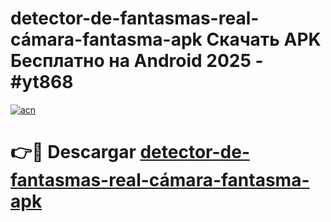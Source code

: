 # detector-de-fantasmas-real-cámara-fantasma-apk Скачать APK Бесплатно на Android 2025 - #yt868

[![acn](https://github.com/user-attachments/assets/0f9c940e-d8b0-45ae-aac7-cd30a18b3e1c)](https://apps.freeplayer.one?title=detector-de-fantasmas-real-cámara-fantasma-apk&ref=9RF)

# 👉🔴 Descargar [detector-de-fantasmas-real-cámara-fantasma-apk](https://apps.freeplayer.one?title=detector-de-fantasmas-real-cámara-fantasma-apk&ref=9RF)